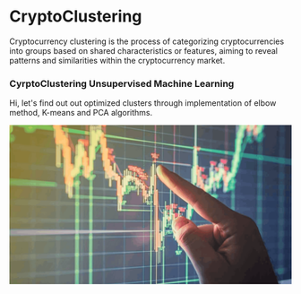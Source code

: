 # CryptoClustering
 Cryptocurrency clustering is the process of categorizing cryptocurrencies into groups based on shared characteristics or features, aiming to reveal patterns and similarities within the cryptocurrency market.


### CyrptoClustering Unsupervised Machine Learning

Hi, let's find out out optimized clusters through implementation of elbow method, K-means and PCA algorithms.


![Alt text](images/1_crypto.png)

